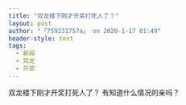 ```yaml
---
title: "双龙楼下刚才开奖打死人了？"
layout: post
author: "「759231757a」 on 2020-1-17 01:49"
header-style: text
tags:
  - 新闻
  - 双龙
  - 开奖
---
```


<head></head>
<body>
  双龙楼下刚才开奖打死人了？ 有知道什么情况的亲吗？
 <br>
</body>


